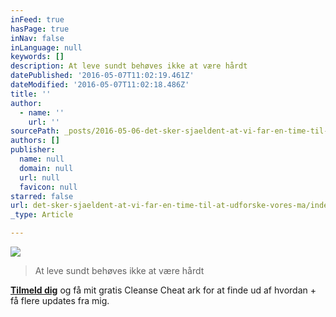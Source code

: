 ```yaml
---
inFeed: true
hasPage: true
inNav: false
inLanguage: null
keywords: []
description: At leve sundt behøves ikke at være hårdt
datePublished: '2016-05-07T11:02:19.461Z'
dateModified: '2016-05-07T11:02:18.486Z'
title: ''
author:
  - name: ''
    url: ''
sourcePath: _posts/2016-05-06-det-sker-sjaeldent-at-vi-far-en-time-til-at-udforske-vores-ma.md
authors: []
publisher:
  name: null
  domain: null
  url: null
  favicon: null
starred: false
url: det-sker-sjaeldent-at-vi-far-en-time-til-at-udforske-vores-ma/index.html
_type: Article

---
```

![](https://the-grid-user-content.s3-us-west-2.amazonaws.com/5fe77439-e6cc-4bfc-a2be-a92fd48ed080.jpg)

> At leve sundt behøves ikke at være hårdt

**[Tilmeld dig][0]** og få mit gratis Cleanse Cheat ark for at finde ud af hvordan + få flere updates fra mig. 

[0]: http://thegutfeeling.liveeditaurora.com/